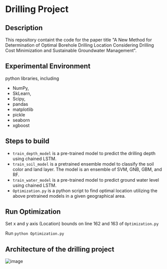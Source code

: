# Drilling Project


## Description
This repository containt the code for the paper title "A New Method for Determination of Optimal Borehole Drilling Location Considering Drilling Cost Minimization and
Sustainable Groundwater Management".

## Experimental Environment
python libraries, 
including 
- NumPy, 
- SkLearn,
- Scipy,
- pandas
- matplotlib
- pickle
- seaborn
- xgboost

## Steps to build

- `train_depth_model` is a pre-trained model to predict the drilling depth using chained LSTM.
- `train_soil_model` is a pretrained ensemble model to classify the soil color and land layer. The model is an ensemble of SVM, GNB, GBM, and RF.
- `train_water_model` is a pre-trained model to predict ground water level using chained LSTM. 
- `Optimization.py` is a python script to find optimal location utilizing the above pretrained models in a given geographical area.

## Run Optimization
 Set x and y axis (Location) bounds on line 162 and 163 of `Optimization.py`
 
 Run `python Optimization.py`

## Architecture of the drilling project
![image](https://user-images.githubusercontent.com/106262211/214262805-4aca910c-ee57-49df-87d3-97a842aaeef7.png)
